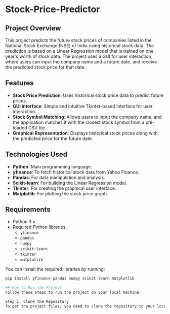 # Stock-Price-Predictor

## Project Overview
This project predicts the future stock prices of companies listed in the National Stock Exchange (NSE) of India using historical stock data. The prediction is based on a Linear Regression model that is trained on one year's worth of stock data. The project uses a GUI for user interaction, where users can input the company name and a future date, and receive the predicted stock price for that date.

## Features
- **Stock Price Prediction**: Uses historical stock price data to predict future prices.
- **GUI Interface**: Simple and intuitive Tkinter-based interface for user interaction.
- **Stock Symbol Matching**: Allows users to input the company name, and the application matches it with the closest stock symbol from a pre-loaded CSV file.
- **Graphical Representation**: Displays historical stock prices along with the predicted price for the future date.

## Technologies Used
- **Python**: Main programming language.
- **yfinance**: To fetch historical stock data from Yahoo Finance.
- **Pandas**: For data manipulation and analysis.
- **Scikit-learn**: For building the Linear Regression model.
- **Tkinter**: For creating the graphical user interface.
- **Matplotlib**: For plotting the stock price graph.

## Requirements
- Python 3.x
- Required Python libraries:
  - `yfinance`
  - `pandas`
  - `numpy`
  - `scikit-learn`
  - `tkinter`
  - `matplotlib`

You can install the required libraries by running:

```bash
pip install yfinance pandas numpy scikit-learn matplotlib

## How to Run the Project
Follow these steps to run the project on your local machine:

Step 1: Clone the Repository
To get the project files, you need to clone the repository to your local machine. Open your terminal or command prompt and run the following command:
